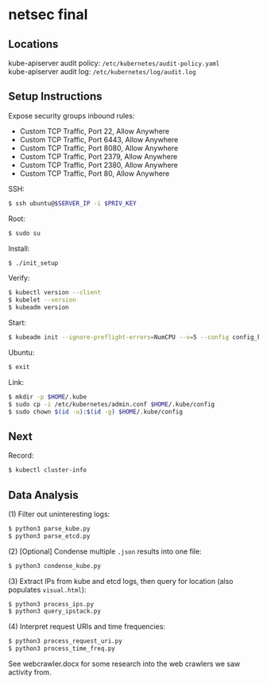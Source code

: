 # netsec final

## Locations
kube-apiserver audit policy: `/etc/kubernetes/audit-policy.yaml` \
kube-apiserver audit log: `/etc/kubernetes/log/audit.log`

## Setup Instructions
Expose security groups inbound rules:
 - Custom TCP Traffic, Port 22, Allow Anywhere
 - Custom TCP Traffic, Port 6443, Allow Anywhere
 - Custom TCP Traffic, Port 8080, Allow Anywhere
 - Custom TCP Traffic, Port 2379, Allow Anywhere
 - Custom TCP Traffic, Port 2380, Allow Anywhere
 - Custom TCP Traffic, Port 80, Allow Anywhere

SSH:
```bash
$ ssh ubuntu@$SERVER_IP -i $PRIV_KEY
```

Root:
```bash
$ sudo su
```

Install:
```bash
$ ./init_setup
```

Verify:
```bash
$ kubectl version --client
$ kubelet --version
$ kubeadm version
```

Start:
```bash
$ kubeadm init --ignore-preflight-errors=NumCPU --v=5 --config config_kubeadm.yaml
```

Ubuntu:
```bash
$ exit
```

Link:
```bash
$ mkdir -p $HOME/.kube
$ sudo cp -i /etc/kubernetes/admin.conf $HOME/.kube/config
$ sudo chown $(id -u):$(id -g) $HOME/.kube/config
```

## Next

Record:
```bash
$ kubectl cluster-info
```

## Data Analysis

(1) Filter out uninteresting logs:
```bash
$ python3 parse_kube.py
$ python3 parse_etcd.py
```

(2) [Optional] Condense multiple `.json` results into one file:
```bash
$ python3 condense_kube.py
```

(3) Extract IPs from kube and etcd logs, then query for location (also populates `visual.html`):
```bash
$ python3 process_ips.py
$ python3 query_ipstack.py
```

(4) Interpret request URIs and time frequencies:
```bash
$ python3 process_request_uri.py
$ python3 process_time_freq.py
```

See webcrawler.docx for some research into the web crawlers we saw activity from.
